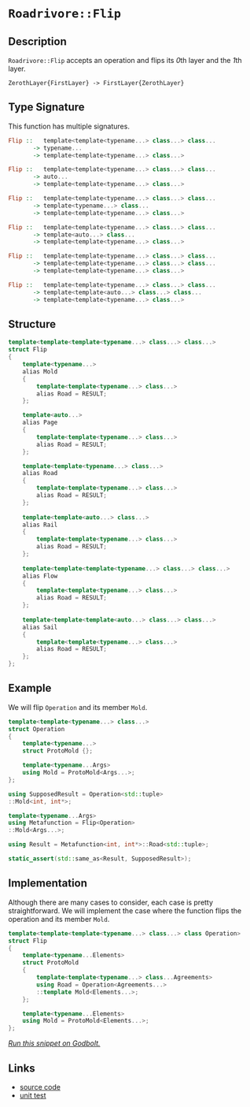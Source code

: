 <!-- Copyright 2024 Feng Mofan
SPDX-License-Identifier: Apache-2.0 -->

# `Roadrivore::Flip`

## Description

`Roadrivore::Flip` accepts an operation and flips its *0*th layer and the *1*th layer.
<pre><code>ZerothLayer{FirstLayer}&nbsp;->&nbsp;FirstLayer{ZerothLayer}</code></pre>

## Type Signature

This function has multiple signatures.

```Haskell
Flip ::   template<template<typename...> class...> class... 
       -> typename...
       -> template<template<typename...> class...>
```

```Haskell
Flip ::   template<template<typename...> class...> class... 
       -> auto...
       -> template<template<typename...> class...>
```

```Haskell
Flip ::   template<template<typename...> class...> class... 
       -> template<typename...> class...
       -> template<template<typename...> class...>
```

```Haskell
Flip ::   template<template<typename...> class...> class... 
       -> template<auto...> class...
       -> template<template<typename...> class...>
```

```Haskell
Flip ::   template<template<typename...> class...> class... 
       -> template<template<typename...> class...> class...
       -> template<template<typename...> class...>
```

```Haskell
Flip ::   template<template<typename...> class...> class... 
       -> template<template<auto...> class...> class...
       -> template<template<typename...> class...>
```

## Structure

```C++
template<template<template<typename...> class...> class...>
struct Flip
{
    template<typename...>
    alias Mold
    {
        template<template<typename...> class...>
        alias Road = RESULT;
    };

    template<auto...>
    alias Page
    {
        template<template<typename...> class...>
        alias Road = RESULT;
    };

    template<template<typename...> class...>
    alias Road
    {
        template<template<typename...> class...>
        alias Road = RESULT;
    };
    
    template<template<auto...> class...>
    alias Rail
    {
        template<template<typename...> class...>
        alias Road = RESULT;
    };
    
    template<template<template<typename...> class...> class...>
    alias Flow
    {
        template<template<typename...> class...>
        alias Road = RESULT;
    };
    
    template<template<template<auto...> class...> class...>
    alias Sail
    {
        template<template<typename...> class...>
        alias Road = RESULT;
    };
};
```

## Example

We will flip `Operation` and its member `Mold`.

```C++
template<template<typename...> class...>
struct Operation
{
    template<typename...>
    struct ProtoMold {};

    template<typename...Args>
    using Mold = ProtoMold<Args...>;
};

using SupposedResult = Operation<std::tuple>
::Mold<int, int*>;

template<typename...Args>
using Metafunction = Flip<Operation>
::Mold<Args...>;

using Result = Metafunction<int, int*>::Road<std::tuple>;

static_assert(std::same_as<Result, SupposedResult>);
```

## Implementation

Although there are many cases to consider, each case is pretty straightforward. We will implement the case where the function flips the operation and its member `Mold`.

```C++
template<template<template<typename...> class...> class Operation>
struct Flip
{
    template<typename...Elements>
    struct ProtoMold 
    {
        template<template<typename...> class...Agreements>
        using Road = Operation<Agreements...>
        ::template Mold<Elements...>;
    };

    template<typename...Elements>
    using Mold = ProtoMold<Elements...>;
};
```

[*Run this snippet on Godbolt.*](https://godbolt.org/#z:OYLghAFBqd5QCxAYwPYBMCmBRdBLAF1QCcAaPECAMzwBtMA7AQwFtMQByARg9KtQYEAysib0QXACx8BBAKoBnTAAUAHpwAMvAFYTStJg1DIApACYAQuYukl9ZATwDKjdAGFUtAK4sGIAMykrgAyeAyYAHI%2BAEaYxBLSAA6oCoRODB7evnrJqY4CoeFRLLHxXLaY9vkMQgRMxASZPn6BdpgO6bX1BIWRMXEJtnUNTdnlCsM9YX0lA1wAlLaoXsTI7BwEmCyJBpsm/m6b27uY%2B4dbO0x7BwQAnomMrJgAdK/72ADUyAYKCq/P7y%2BPwUHwA8g9iFd0u8TBoAIITYheBwfABitDwiVhcJMAHYrPCPkSPkdLtdDvdHmx/th6GxBAoYYTiYjkQQPspiKgiABZTzoD7Y4mC/FC4XE0knM6Sq6nG6U5jUt7%2BT7fJi/f5w4DETBbRgERkqsXij5eVJGD4AJVQTAF%2BwAImCIVCBGctTq9Qz/ky4SaiSAQDLNh8%2BbR0GdaZ6Dd6jf4Cb7iXj7ft48aSRcpfKHoqXq9I/SDT7hWawsAQ/zBf5HZzuahQ%2BGDvn9X9ldgU9ik%2B34diAPQAKgHg6HPd7g4AKtghGPByP4f2hwvZzju2Z/GFvl4sJW3F5HBi7j7sUG5edjrLpQqnjHVcDr9jWSjwXEXQwO6LmUTjxfs1fW2mH%2ByNa8hWeJWLiyZxh2H7pme5J3D%2BSrPHCxDAIabbQSWFr1pW1ZcsBYZuihLYArGqbgV2y5wphZZCF4iS5Jg6CWpgCheLQ7IOk6z7VGcEzoAGBB0fQPoBvWZxhAQpAfBJfYwpB3bwl%2BWZUrmSFET61EhpgdRUF4DAdAIOFohiWIHE%2BkI8Ua8KifyhGoXe8mUZpzGsexRk8tpTC6fplluBJUkye8AbWravEEPxgZCXKbaOfedSOMgAD66pKA0EB8QGChPMlhpuC5bGSR8tH0SkjH5ex7zzCmHCLLQnAAKy8H43C8KgnBuNY1gfAoyyrJggqrjwpAEJoNWLAA1iA9WSM8GiSFwuL%2BBo9UaGYABsa1mAAHFt%2BicJIvAsBIGgaKQzVaKQbUcLwCggKdI0cFoixwLAMCICAywEIku7kJQaDbHQcQRE8nCqFta0ALRrZIHzAMgyAfFIzxmLwjGECQeD8eU/CCCIYjsFIMiCIoKjqI9Oh6AA7pCiScDwtUNU1o2XZwoK7t97KoFQHxg5D0Ow/DiMzWYHwQB4AP0MQA3%2BAsvAPU9pAQEg/2JIDZAUBAKtqyAwBSGYfB0JsxC3RA0TM9EYT1LcdO8BbzDELcoLRNo7QPUN/0FqCDC0Nb5OkFg0ReMAbhiLQt0tf7WyGMA4h%2B/gOodAAbixzOYKo7S7usQ0SZUzMYtEkIOx4WDMwQxB4EdEfJ8Q0SlfaUdGBiRijYsVAGKhABqeCYJTT7NUNOPCKI4iE4PJNqMzujlAYzemJY1j6Hg0S3ZAiyoIk1ThxDfEOnPViWGYF2oNX5dYCvECLG0Bl%2BBArijH45QhNMxSlDkKRpAI99v3k6S9C/cwVCqJ0SYX9xiVFdsA7of9%2BhlCGN0UBcCGjQNmGUS%2BvU1gSAZhwRqZ1mZXR5uDKGMM4YIyRiLCAuB0ZS3MDLeYcsW6LAQJgW0AwL6kEmpIfwzwACc/hcSSDmmYSQa0Tr1TWtwvaHADqkCOjLZ4a0uBrS2twraijppcHqrwtauC/ZXRundYaLdFZvSVh9dmP0NZa0lsDNgnB6gsETriCGTAgTR0Rtw54XBZqo3wEQU%2BehB54xHtIMeSgJ5%2B10PramTBaYtSwTg86rVWbmM5tzexjjnGuItFwDxXiNCi3FqrSW0szB0MMeTZ6ytUASziL9TW1SikDHSU4tURgclcFOjQdicQTZmz9nbK2NtSADIdk7F2Dghke31F7H2zMA5BxDrQMOQysAsGjrHC68cIHJ3DhdNOGdNhDJznVP2%2BdC63GLusC6ZcK5DOrrXJQ9c1mN1LEYtuTBO7d17tmIZgTh4ExCbIceZMLqRP0NHFAnVLCL2XvANeG90hbx3lWPe1hD6tRPpjFOq9AEQOcLfBg7hPDND0E/IoMDv4fwyMSsYpBchUuQa/MBQCBBdBGDSh%2BuLr5sqmOSlBegJjwI5QKyYjK5hoJWBghYkiEl4M4B8ZpmTWllhyZ42aotKF%2BOlrLcpT1GHMKwPENhJzpGyI8XNXEmjcSLUkEI6G5REks2urYAx8sarGPgKYz6HM6lWKBiDDg9j%2BYsAUInBGidVUnAmD4qhmMAmyCCQCom8gwkgopoEaJsT6YyqZro5JX1dwfC5gq4gLBg2hvDZG2UEwCkNLVtLfwZS3WVJQHWyWvq20DDDfRRKEbuGJSjQQZKpboYG26cbSgfSLojN9kNGdYzXaTOqZ7b2vtNmYEDsHUO4chqrPWVc3gWyk4pz9vs5AmcjmCFzqcpe5zLml3LpXIa9y64Nxjq8ipfB24KC7j3PuvyE3/MGKE0mk8AjgtnlCmw%2Bdz7ws3pwHsGVUUHyPpis%2BcKuXVBcIShBZKZhMrpe/aoCD6XVDFbAq%2B1QeUIMo5ApBz8KXjBAcKpjUCGP8ulT1SVBN4m5qPvKoNMMQ1ho%2BH254g6NW%2BJINqptDDSBMJYUarBpqQBmA8f4fw9UVrzROhp3ESidH8edbde6cmOH1R4fVLa61uGSG4YtPhXBAgnP8HxpJzrm1YJRoZ9z9CKmLGrqkZwkggA%3D%3D)

## Links

- [source code](../../../../conceptrodon/roadrivore/flip.hpp)
- [unit test](../../../../tests/unit/roadrivore/flip.test.hpp)
